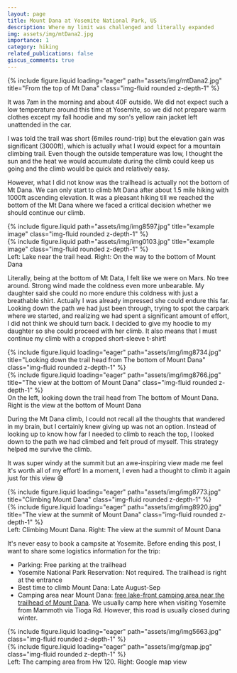 ```yaml
---
layout: page
title: Mount Dana at Yosemite National Park, US
description: Where my limit was challenged and literally expanded 
img: assets/img/mtDana2.jpg
importance: 1
category: hiking 
related_publications: false
giscus_comments: true
---
```


<div class="row">
    <div class="col-sm mt-3 mt-md-0">
        {% include figure.liquid loading="eager" path="assets/img/mtDana2.jpg" title="From the top of Mt Dana" class="img-fluid rounded z-depth-1" %}
    </div>
</div>

It was 7am in the morning and about 40F outside. We did not expect such a low temperature around this time at Yosemite, so we did not prepare warm clothes except my fall hoodie and my son's yellow rain jacket left unattended in the car. 

I was told the trail was short (6miles round-trip) but the elevation gain was significant (3000ft), which is actually what I would expect for a mountain climbing trail. Even though the outside temperature was low, I thought the sun and the heat we would accumulate during the climb could keep us going and the climb would be quick and relatively easy.

However, what I did not know was the trailhead is actually not the bottom of Mt Dana. We can only start to climb Mt Dana after about 1.5 mile hiking with 1000ft ascending elevation. It was a pleasant hiking till we reached the bottom of the Mt Dana where we faced a critical decision whether we should continue our climb.

<div class="row justify-content-sm-center">
    <div class="col-sm-8 mt-3 mt-md-0">
        {% include figure.liquid path="assets/img/img8597.jpg" title="example image" class="img-fluid rounded z-depth-1" %}
    </div>
    <div class="col-sm-4 mt-3 mt-md-0">
        {% include figure.liquid path="assets/img/img0103.jpg" title="example image" class="img-fluid rounded z-depth-1" %}
    </div>
</div>
<div class="caption">
Left: Lake near the trail head. Right: On the way to the bottom of Mount Dana 
</div>

Literally, being at the bottom of Mt Data, I felt like we were on Mars. No tree around. Strong wind made the coldness even more unbearable. My daughter said she could no more endure this coldness with just a breathable shirt. Actually I was already impressed she could endure this far.
Looking down the path we had just been through, trying to spot the carpark where we started, and realizing we had spent a significant amount of effort, I did not think we should turn back. I decided to give my hoodie to my daughter so she could proceed with her climb. It also means that I must continue my climb with a cropped short-sleeve t-shirt! 

<div class="row">
    <div class="col-sm mt-3 mt-md-0">
        {% include figure.liquid loading="eager" path="assets/img/img8734.jpg" title="Looking down the trail head from The bottom of Mount Dana" class="img-fluid rounded z-depth-1" %}
    </div>
    <div class="col-sm mt-3 mt-md-0">
        {% include figure.liquid loading="eager" path="assets/img/img8766.jpg" title="The view at the bottom of Mount Dana" class="img-fluid rounded z-depth-1" %}
    </div>
</div>
<div class="caption">
	On the left, looking down the trail head from The bottom of Mount Dana. Right is the view at the bottom of Mount Dana
</div>

During the Mt Dana climb, I could not recall all the thoughts that wandered in my brain, but I certainly knew giving up was not an option. Instead of looking up to know how far I needed to climb to reach the top, I looked down to the path we had climbed and felt proud of myself. This strategy helped me survive the climb.

It was super windy at the summit but an awe-inspiring view made me feel it's worth all of my effort! In a moment, I even had a thought to climb it again just for this view 😅

<div class="row">
    <div class="col-sm mt-3 mt-md-0">
        {% include figure.liquid loading="eager" path="assets/img/img8773.jpg" title="Climbing Mount Dana" class="img-fluid rounded z-depth-1" %}
    </div>
    <div class="col-sm mt-3 mt-md-0">
        {% include figure.liquid loading="eager" path="assets/img/img8920.jpg" title="The view at the summit of Mount Dana" class="img-fluid rounded z-depth-1" %}
    </div>
</div>
<div class="caption">
	Left: Climbing Mount Dana. Right: The view at the summit of Mount Dana
</div>

It's never easy to book a campsite at Yosemite. Before ending this post, I want to share some logistics information for the trip:
* Parking: Free parking at the trailhead
* Yosemite National Park Reservation: Not required. The trailhead is right at the entrance
* Best time to climb Mount Dana: Late August-Sep
* Camping area near Mount Dana: [free lake-front camping area near the trailhead of Mount Dana](https://www.google.com/maps/place/37°56'24.8%22N+119°14'27.0%22W/@37.9402111,-119.2434055,882m/data=!3m2!1e3!4b1!4m4!3m3!8m2!3d37.9402111!4d-119.2408306?entry=ttu&g_ep=EgoyMDI1MDUwNi4wIKXMDSoASAFQAw%3D%3D). We usually camp here when visiting Yosemite from Mammoth via Tioga Rd. However, this road is usually closed during winter. 

<div class="row">
    <div class="col-sm mt-3 mt-md-0">
        {% include figure.liquid loading="eager" path="assets/img/img5663.jpg" class="img-fluid rounded z-depth-1" %}
    </div>
    <div class="col-sm mt-3 mt-md-0">
        {% include figure.liquid loading="eager" path="assets/img/gmap.jpg" class="img-fluid rounded z-depth-1" %}
    </div>
</div>
<div class="caption">
	Left: The camping area from Hw 120. Right: Google map view 
</div>
